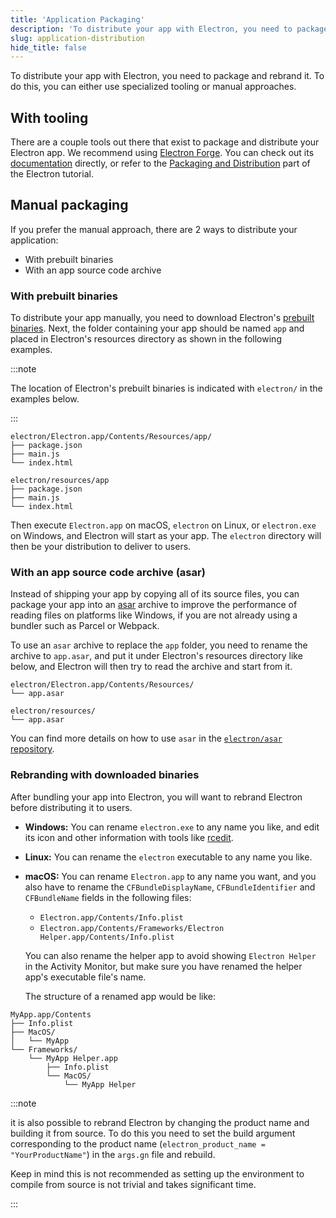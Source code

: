 ```yaml
---
title: 'Application Packaging'
description: 'To distribute your app with Electron, you need to package and rebrand it. To do this, you can either use specialized tooling or manual approaches.'
slug: application-distribution
hide_title: false
---
```


To distribute your app with Electron, you need to package and rebrand it. To do this, you
can either use specialized tooling or manual approaches.

## With tooling

There are a couple tools out there that exist to package and distribute your Electron app.
We recommend using [Electron Forge](latest/tutorial/forge-overview.md). You can check out
its [documentation](https://www.electronforge.io) directly, or refer to the [Packaging and Distribution](latest/tutorial/tutorial-5-packaging.md)
part of the Electron tutorial.

## Manual packaging

If you prefer the manual approach, there are 2 ways to distribute your application:

- With prebuilt binaries
- With an app source code archive

### With prebuilt binaries

To distribute your app manually, you need to download Electron's [prebuilt
binaries](https://github.com/electron/electron/releases). Next, the folder
containing your app should be named `app` and placed in Electron's resources
directory as shown in the following examples.

:::note

The location of Electron's prebuilt binaries is indicated
with `electron/` in the examples below.

:::

```plain title='macOS'
electron/Electron.app/Contents/Resources/app/
├── package.json
├── main.js
└── index.html
```

```plain title='Windows and Linux'
electron/resources/app
├── package.json
├── main.js
└── index.html
```

Then execute `Electron.app` on macOS, `electron` on Linux, or `electron.exe`
on Windows, and Electron will start as your app. The `electron` directory
will then be your distribution to deliver to users.

### With an app source code archive (asar)

Instead of shipping your app by copying all of its source files, you can
package your app into an [asar] archive to improve the performance of reading
files on platforms like Windows, if you are not already using a bundler such
as Parcel or Webpack.

To use an `asar` archive to replace the `app` folder, you need to rename the
archive to `app.asar`, and put it under Electron's resources directory like
below, and Electron will then try to read the archive and start from it.

```plain title='macOS'
electron/Electron.app/Contents/Resources/
└── app.asar
```

```plain title='Windows'
electron/resources/
└── app.asar
```

You can find more details on how to use `asar` in the
[`electron/asar` repository][asar].

### Rebranding with downloaded binaries

After bundling your app into Electron, you will want to rebrand Electron
before distributing it to users.

- **Windows:** You can rename `electron.exe` to any name you like, and edit
  its icon and other information with tools like [rcedit](https://github.com/electron/rcedit).
- **Linux:** You can rename the `electron` executable to any name you like.
- **macOS:** You can rename `Electron.app` to any name you want, and you also have to rename
  the `CFBundleDisplayName`, `CFBundleIdentifier` and `CFBundleName` fields in the
  following files:

  - `Electron.app/Contents/Info.plist`
  - `Electron.app/Contents/Frameworks/Electron Helper.app/Contents/Info.plist`

  You can also rename the helper app to avoid showing `Electron Helper` in the
  Activity Monitor, but make sure you have renamed the helper app's executable
  file's name.

  The structure of a renamed app would be like:

```plain
MyApp.app/Contents
├── Info.plist
├── MacOS/
│   └── MyApp
└── Frameworks/
    └── MyApp Helper.app
        ├── Info.plist
        └── MacOS/
            └── MyApp Helper
```

:::note

it is also possible to rebrand Electron by changing the product name and
building it from source. To do this you need to set the build argument
corresponding to the product name (`electron_product_name = "YourProductName"`)
in the `args.gn` file and rebuild.

Keep in mind this is not recommended as setting up the environment to compile
from source is not trivial and takes significant time.

:::

[asar]: https://github.com/electron/asar
